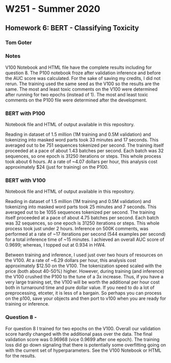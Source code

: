 # W251 - Summer 2020
## Homework 6: BERT - Classifying Toxicity
### Tom Goter

### Notes
V100 Notebook and HTML file have the complete results including for question 8. The P100 notebook froze after validation inference and before the AUC score was calculated. For the sake of saving my credits, I did not rerun. The training used the same seed as the V100 so the results are the same. The most and least toxic comments on the V100 were determined after running for two epochs (instead of 1). The most and least toxic comments on the P100 file were determined after the development.

### BERT with P100
Notebook file and HTML of output available in this repository.

Reading in dataset of 1.5 million (1M training and 0.5M validation) and tokenizing into masked word parts took 33 minutes and 17 seconds. This averaged out to be 751 sequences tokenized per second. The training itself proceeded at a pace of about 1.43 batches per second. Each batch was 32 sequences, so one epoch is 31250 iterations or steps. This whole process took about 6 hours. At a rate of ~4.07 dollars per hour, this analysis cost approximately $24  (just for training) on the P100.

### BERT with V100
Notebook file and HTML of output available in this repository.

Reading in dataset of 1.5 million (1M training and 0.5M validation) and tokenizing into masked word parts took 25 minutes and 7 seconds. This averaged out to be 1055 sequences tokenized per second. The training itself proceeded at a pace of about 4.75 batches per second. Each batch was 32 sequences, so one epoch is 31250 iterations or steps. This whole process took just under 2 hours. Inference on 500K comments, was performed at a rate of ~17 iterations per second (544 examples per second) for a total inference time of ~15 minutes. I achieved an overall AUC score of 0.9699; whereas, I topped out at 0.934 in HW4.

Between training and inference, I used just over two hours of resources on the V100.  At a rate of ~6.29 dollars per hour, this analysis cost approximately $12.50 on the V100. The tokenization speed scaled with the price (both about 40-50%) higher. However, during training (and inference) the V100 crushed the P100 to the tune of a 3x increase. Thus, if you have a very large training set, the V100 will be worth the additional per hour cost both in turnaround time and pure dollar value. If you need to do a lot of preprocessing, etceter, it is less of a bargain. So perhaps you can process on the p100, save your objects and then port to v100 when you are ready for training or inference.

### Question 8 - 
For question 8 I trained for two epochs on the V100. Overall our validation score hardly changed with the additional pass over the data. The final validation score was 0.96968 (vice 0.9699 after one epoch). The training loss did go down signaling that there is potentially some overfitting going on with the current set of hyperparameters. See the V100 Notebook or HTML for the results.

